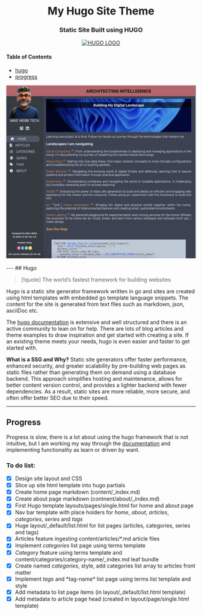 <h1 align="center""> My Hugo Site Theme </h1>
<h3 align="center">Static Site Built using HUGO </h3>
<p align="center">
<a href="https://gohugo.io">
  <img alt="HUGO LOGO" title="Hugo website" src="https://gohugo.io/images/hugo-logo-wide.svg" width="200">
</a>
</p>
<h4>Table of Contents</h4>

- [hugo](#hugo)
- [progress](#progress)

<p align="center">
<img alt "theme look" src="./site_look.png" >
</p>
---
## Hugo

> [!quote]
> The world’s fastest framework for building websites

Hugo is a static site generator framework written in go and sites are created using html templates with embedded go template language snippets. The content for the site is generated from text files such as markdown, json, asciiDoc etc.

The [hugo documentation](https://gohugo.io/documentation) is extensive and well structured and there is an active community to lean on for help. There are lots of blog articles and theme examples to draw inspiration and get started with creating a site. If an existing theme meets your needs, hugo is even easier and faster to get started with.

**What is a SSG and Why?**
Static site generators offer faster performance, enhanced security, and greater scalability by pre-building web pages as static files rather than generating them on demand using a database backend. This approach simplifies hosting and maintenance, allows for better content version control, and provides a lighter backend with fewer dependencies. As a result, static sites are more reliable, more secure, and often offer better SEO due to their speed.

---

## Progress

Progress is slow, there is a lot about using the hugo framework that is not intuitive, but I am working my way through the [documentation](https://gohugo.io/documentation/) and implementing functionality as learn or driven by want.

### To do list:

- [x] Design site layout and CSS
- [x] Slice up site html template into hugo partials
- [x] Create home page markdown (content/\_index.md)
- [x] Create about page markdown (contnent/about/\_index.md)
- [x] First Hugo template layouts/pages/single.html for home and about page
- [x] Nav bar template with place holders for _home_, _about_, _articles_, _categories_, _series_ and _tags_
- [x] Huge layout/\_default/list.html for list pages (articles, categories, series and tags)
- [x] Articles feature ingesting content/articles/\*.md article files
- [x] Implement _categories_ list page using terms template
- [x] _Category_ feature using terms template and content/categories/category-name/\_index.md leaf bundle
- [x] Create named _categories_, style, add categories list array to articles front matter
- [x] Implement _tags_ and \*tag-name\* list page using terms list template and style
- [x] Add metadata to list page items (in layout/\_default/list.html template)
- [x] Add metadata to article page head (created in layout/page/single.html template)
